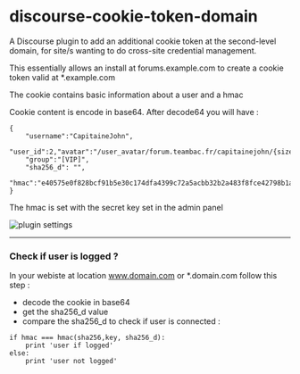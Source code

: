 discourse-cookie-token-domain
=======================

A Discourse plugin to add an additional cookie token at the second-level domain, for site/s wanting to do cross-site credential management.

This essentially allows an install at forums.example.com to create a cookie token valid at *.example.com

The cookie contains basic information about a user and a hmac


Cookie content is encode in base64. After decode64 you will have :
```
{
    "username":"CapitaineJohn",
    "user_id":2,"avatar":"/user_avatar/forum.teambac.fr/capitainejohn/{size}/117_1.png",
    "group":"[VIP]",
    "sha256_d": "",
    "hmac":"e40575e0f828bcf91b5e30c174dfa4399c72a5acbb32b2a483f8fce42798b1ac"
}
```

The hmac is set with the secret key set in the admin panel

![plugin settings](https://i.gyazo.com/8e428c62a48bdfecfc36718807281e10.png)

---

### Check if user is logged ?

In your webiste at location www.domain.com or *.domain.com follow this step :

* decode the cookie in base64
* get the sha256_d value
* compare the sha256_d to check if user is connected :

```
if hmac === hmac(sha256,key, sha256_d):
    print 'user if logged'
else:
    print 'user not logged'
```

